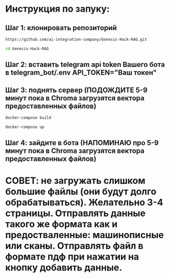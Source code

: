 # Инструкция по запуку:
## Шаг 1: клонировать репозиторий 

```bash
https://github.com/ai-integration-company/Genesis-Hack-RAG.git
```
```bash
cd Genesis-Hack-RAG
```
## Шаг 2: вставить telegram api token Вашего бота в telegram_bot/.env API_TOKEN="Ваш токен"
## Шаг 3: поднять сервер (ПОДОЖДИТЕ 5-9 минут пока в Chroma загрузятся вектора предоставленных файлов)
```bash
docker-compose build
```
```bash
docker-compose up
```
## Шаг 4: зайдите в бота (НАПОМИНАЮ про 5-9 минут пока в Chroma загрузятся вектора предоставленных файлов)
# СОВЕТ: не загружать слишком большие файлы (они будут долго обрабатываться). Желательно 3-4 страницы. Отправлять данные такого же формата как и предостваленные: машинописные или сканы. Отправлять файл в формате пдф при нажатии на кнопку добавить данные.
